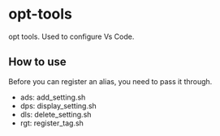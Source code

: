 # opt-tools
opt tools.
Used to configure Vs Code.

## How to use
Before you can register an alias, you need to pass it through.

- ads: add_setting.sh
- dps: display_setting.sh
- dls: delete_setting.sh
- rgt: register_tag.sh
